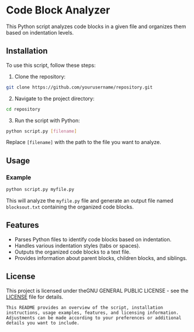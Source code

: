 # Code Block Analyzer

This Python script analyzes code blocks in a given file and organizes them based on indentation levels.

## Installation

To use this script, follow these steps:

1. Clone the repository:

```bash
git clone https://github.com/yourusername/repository.git
```

2. Navigate to the project directory:

```bash
cd repository
```

3. Run the script with Python:

```bash
python script.py [filename]
```

Replace `[filename]` with the path to the file you want to analyze.

## Usage

### Example

```python
python script.py myfile.py
```

This will analyze the `myfile.py` file and generate an output file named `blocksout.txt` containing the organized code blocks.

## Features

- Parses Python files to identify code blocks based on indentation.
- Handles various indentation styles (tabs or spaces).
- Outputs the organized code blocks to a text file.
- Provides information about parent blocks, children blocks, and siblings.

## License

This project is licensed under theGNU GENERAL PUBLIC LICENSE - see the [LICENSE](LICENSE) file for details.

```
This README provides an overview of the script, installation instructions, usage examples, features, and licensing information. Adjustments can be made according to your preferences or additional details you want to include.
